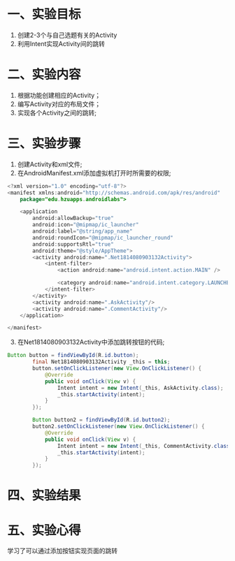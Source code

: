 # 一、实验目标
1. 创建2-3个与自己选题有关的Activity
2. 利用Intent实现Activity间的跳转
# 二、实验内容
1. 根据功能创建相应的Activity；
2. 编写Activity对应的布局文件；
3. 实现各个Activity之间的跳转;
# 三、实验步骤
1. 创建Activity和xml文件;
2. 在AndroidManifest.xml添加虚拟机打开时所需要的权限;
```java
<?xml version="1.0" encoding="utf-8"?>
<manifest xmlns:android="http://schemas.android.com/apk/res/android"
    package="edu.hzuapps.androidlabs">

    <application
        android:allowBackup="true"
        android:icon="@mipmap/ic_launcher"
        android:label="@string/app_name"
        android:roundIcon="@mipmap/ic_launcher_round"
        android:supportsRtl="true"
        android:theme="@style/AppTheme">
        <activity android:name=".Net1814080903132Activity">
            <intent-filter>
                <action android:name="android.intent.action.MAIN" />

                <category android:name="android.intent.category.LAUNCHER" />
            </intent-filter>
        </activity>
        <activity android:name=".AskActivity"/>
        <activity android:name=".CommentActivity"/>
    </application>

</manifest>
```
3. 在Net1814080903132Activity中添加跳转按钮的代码;
```java
Button button = findViewById(R.id.button);
        final Net1814080903132Activity _this = this;
        button.setOnClickListener(new View.OnClickListener() {
            @Override
            public void onClick(View v) {
                Intent intent = new Intent(_this, AskActivity.class);
                _this.startActivity(intent);
            }
        });

        Button button2 = findViewById(R.id.button2);
        button2.setOnClickListener(new View.OnClickListener() {
            @Override
            public void onClick(View v) {
                Intent intent = new Intent(_this, CommentActivity.class);
                _this.startActivity(intent);
            }
        });
```
# 四、实验结果

# 五、实验心得
学习了可以通过添加按钮实现页面的跳转
